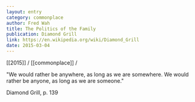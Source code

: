 ```yaml
---
layout: entry
category: commonplace
author: Fred Wah
title: The Politics of the Family
publication: Diamond Grill
link: https://en.wikipedia.org/wiki/Diamond_Grill
date: 2015-03-04
---
```


[[2015]] / [[commonplace]] / 

"We would rather be anywhere, as long as we are somewhere. We would rather be anyone, as long as we are someone."

Diamond Grill, p. 139

